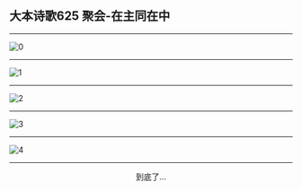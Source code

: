 
## 大本诗歌625 聚会-在主同在中
        
<div id="aplayer0"></div>

---

<img alt="0" data-original="/data/d0625/0.png">

---

<img alt="1" data-original="/data/d0625/1.png">

---

<img alt="2" data-original="/data/d0625/2.png">

---

<img alt="3" data-original="/data/d0625/3.png">

---

<img alt="4" data-original="/data/d0625/4.png">

---

<p style="text-align: center">到底了...</p>

<script src="/js/dist-view.js"></script>

<script>
MAIN.id = 'd0625';
        
const ap0 = new APlayer({
    container: document.getElementById('aplayer0'),
    volume: 1,
    loop: 'none',
    preload: 'none',
    audio: [{
        name: '大本诗歌625.mp3',
        artist: '大本诗歌',
        url: 'https://res.wx.qq.com/voice/getvoice?mediaid=MzI0NTk3MDM5M18yMjQ3NDk1NDI0',
        cover: '/favicon'
    }]
});
</script>
